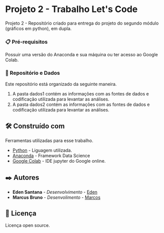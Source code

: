 # Projeto 2 - Trabalho Let's Code
Projeto 2 - Repositório criado para entrega do projeto do segundo módulo (gráficos em python), em dupla.

### 📋 Pré-requisitos

Possuir uma versão do Anaconda e sua máquina ou ter acesso ao Google Colab.

### 🔧 Repositório e Dados

Este repositório está organizado da seguinte maneira.

1. A pasta dados1 contém as informações com as fontes de dados e codificação utilizada para levantar as análises.
2. A pasta dados2 contém as informações com as fontes de dados e codificação utilizada para levantar as análises.

## 🛠️ Construído com

Ferramentas utilizadas para esse trabalho.

* [Python](https://www.python.org/) - Liguagem utilizada.
* [Anaconda](https://www.anaconda.com/) - Framework Data Science
* [Google Colab](https://colab.research.google.com/notebooks/welcome.ipynb?hl=pt-BR) - IDE jupyter do Google online.
 
## ✒️ Autores

* **Eden Santana** - *Desenvolvimento* - [Eden](https://github.com/eosdev)
* **Marcus Bruno** - *Desenvolimento* - [Marcos](https://github.com/mbrunof)



## 📄 Licença

Licença open source.
